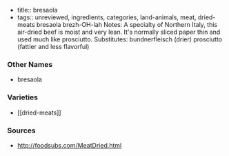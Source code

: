 - title:: bresaola
- tags:: unreviewed, ingredients, categories, land-animals, meat, dried-meats
bresaola brezh-OH-lah Notes: A specialty of Northern Italy, this air-dried beef is moist and very lean. It's normally sliced paper thin and used much like prosciutto. Substitutes: bundnerfleisch (drier) prosciutto (fattier and less flavorful)

### Other Names

* bresaola

### Varieties

* [[dried-meats]]

### Sources
* http://foodsubs.com/MeatDried.html
